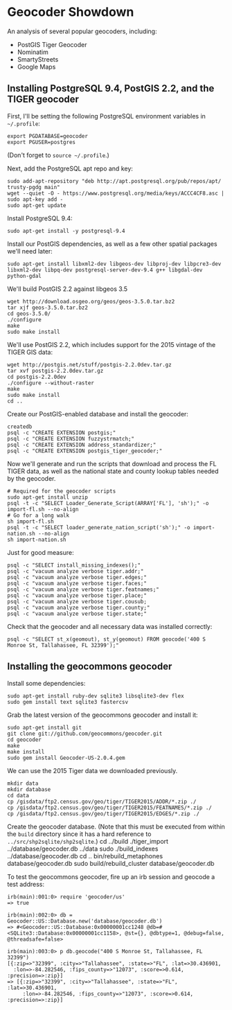 # Geocoder Showdown
An analysis of several popular geocoders, including:

* PostGIS Tiger Geocoder
* Nominatim
* SmartyStreets
* Google Maps

## Installing PostgreSQL 9.4, PostGIS 2.2, and the TIGER geocoder

First, I'll be setting the following PostgreSQL environment variables in `~/.profile`:

    export PGDATABASE=geocoder
    export PGUSER=postgres

(Don't forget to `source ~/.profile`.)

Next, add the PostgreSQL apt repo and key:

    sudo add-apt-repository "deb http://apt.postgresql.org/pub/repos/apt/ trusty-pgdg main"
    wget --quiet -O - https://www.postgresql.org/media/keys/ACCC4CF8.asc | sudo apt-key add -
    sudo apt-get update

Install PostgreSQL 9.4:

    sudo apt-get install -y postgresql-9.4

Install our PostGIS dependencies, as well as a few other spatial packages we'll need later:

    sudo apt-get install libxml2-dev libgeos-dev libproj-dev libpcre3-dev libxml2-dev libpq-dev postgresql-server-dev-9.4 g++ libgdal-dev python-gdal

We'll build PostGIS 2.2 against libgeos 3.5

    wget http://download.osgeo.org/geos/geos-3.5.0.tar.bz2
    tar xjf geos-3.5.0.tar.bz2
    cd geos-3.5.0/
    ./configure
    make
    sudo make install

We'll use PostGIS 2.2, which includes support for the 2015 vintage of the TIGER
GIS data:

    wget http://postgis.net/stuff/postgis-2.2.0dev.tar.gz
    tar xvf postgis-2.2.0dev.tar.gz
    cd postgis-2.2.0dev
    ./configure --without-raster
    make
    sudo make install
    cd ..

Create our PostGIS-enabled database and install the geocoder:

    createdb
    psql -c "CREATE EXTENSION postgis;"
    psql -c "CREATE EXTENSION fuzzystrmatch;"
    psql -c "CREATE EXTENSION address_standardizer;"
    psql -c "CREATE EXTENSION postgis_tiger_geocoder;"

Now we'll generate and run the scripts that download and process the FL TIGER
data, as well as the national state and county lookup tables needed by the
geocoder.

    # Required for the geocoder scripts
    sudo apt-get install unzip
    psql -t -c "SELECT Loader_Generate_Script(ARRAY['FL'], 'sh');" -o import-fl.sh --no-align
    # Go for a long walk
    sh import-fl.sh
    psql -t -c "SELECT loader_generate_nation_script('sh');" -o import-nation.sh --no-align
    sh import-nation.sh

Just for good measure:

    psql -c "SELECT install_missing_indexes();"
    psql -c "vacuum analyze verbose tiger.addr;"
    psql -c "vacuum analyze verbose tiger.edges;"
    psql -c "vacuum analyze verbose tiger.faces;"
    psql -c "vacuum analyze verbose tiger.featnames;"
    psql -c "vacuum analyze verbose tiger.place;"
    psql -c "vacuum analyze verbose tiger.cousub;
    psql -c "vacuum analyze verbose tiger.county;"
    psql -c "vacuum analyze verbose tiger.state;"

Check that the geocoder and all necessary data was installed correctly:

    psql -c "SELECT st_x(geomout), st_y(geomout) FROM geocode('400 S Monroe St, Tallahassee, FL 32399');"

## Installing the geocommons geocoder

Install some dependencies:

    sudo apt-get install ruby-dev sqlite3 libsqlite3-dev flex
    sudo gem install text sqlite3 fastercsv

Grab the latest version of the geocommons geocoder and install it:

    sudo apt-get install git
    git clone git://github.com/geocommons/geocoder.git
    cd geocoder
    make
    make install
    sudo gem install Geocoder-US-2.0.4.gem

We can use the 2015 Tiger data we downloaded previously. 

    mkdir data
    mkdir database
    cd data
    cp /gisdata/ftp2.census.gov/geo/tiger/TIGER2015/ADDR/*.zip ./
    cp /gisdata/ftp2.census.gov/geo/tiger/TIGER2015/FEATNAMES/*.zip ./
    cp /gisdata/ftp2.census.gov/geo/tiger/TIGER2015/EDGES/*.zip ./

Create the geocoder database. (Note that this must be executed from within the
`build` directory since it has a hard reference to
`../src/shp2sqlite/shp2sqlite`.)
    cd ../build
    ./tiger_import ../database/geocoder.db ../data
    sudo ./build_indexes ../database/geocoder.db
    cd ..
    bin/rebuild_metaphones database/geocoder.db
    sudo build/rebuild_cluster database/geocoder.db

To test the geocommons geocoder, fire up an irb session and geocode a test address:

    irb(main):001:0> require 'geocoder/us'
    => true

    irb(main):002:0> db = Geocoder::US::Database.new('database/geocoder.db')
    => #<Geocoder::US::Database:0x00000001cc1248 @db=#<SQLite3::Database:0x00000001cc1158>, @st={}, @dbtype=1, @debug=false, @threadsafe=false>

    irb(main):003:0> p db.geocode("400 S Monroe St, Tallahassee, FL 32399")
    [{:zip=>"32399", :city=>"Tallahassee", :state=>"FL", :lat=>30.436901,
      :lon=>-84.282546, :fips_county=>"12073", :score=>0.614, :precision=>:zip}]
    => [{:zip=>"32399", :city=>"Tallahassee", :state=>"FL", :lat=>30.436901,
         :lon=>-84.282546, :fips_county=>"12073", :score=>0.614, :precision=>:zip}]
